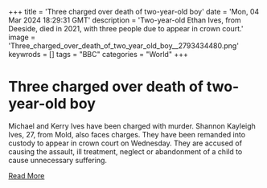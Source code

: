 +++
title = 'Three charged over death of two-year-old boy'
date = 'Mon, 04 Mar 2024 18:29:31 GMT'
description = 'Two-year-old Ethan Ives, from Deeside, died in 2021, with three people due to appear in crown court.'
image = 'Three_charged_over_death_of_two_year_old_boy__2793434480.png'
keywrods =  []
tags = "BBC" 
categories = "World" 
+++

# Three charged over death of two-year-old boy

Michael and Kerry Ives have been charged with murder.
Shannon Kayleigh Ives, 27, from Mold, also faces charges.
They have been remanded into custody to appear in crown court on Wednesday.
They are accused of causing the assault, ill treatment, neglect or abandonment of a child to cause unnecessary suffering.


[Read More](https://www.bbc.co.uk/news/uk-wales-68473076)
